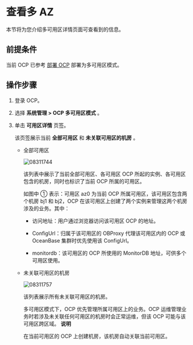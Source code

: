 查看多 AZ 
===========================

本节将为您介绍多可用区详情页面可查看到的信息。

前提条件 
-------------------------

当前 OCP 已参考 [部署 OCP](https://www.oceanbase.com/docs/oceanbase-database/oceanbase-database/V3.1.2/generate-a-configuration-file) 部署为多可用区模式。

操作步骤 
-------------------------

1. 登录 OCP。

   

2. 选择 **系统管理 \> OCP 多可用区模式** 。

   

3. 单击 **可用区详情** 页签。

   该页签展示当前 **全部可用区** 和 **未关联可用区的机房** 。
   * 全部可用区

     ![08311744](https://help-static-aliyun-doc.aliyuncs.com/assets/img/zh-CN/2541011361/p313891.png)

     该列表中展示了当前全部可用区、各可用区 OCP 所起的实例、各可用区包含的机房，同时也标识了当前 OCP 所属的可用区。

     如图中 ① 表示：可用区 az0 为当前 OCP 所属可用区，该可用区包含两个机房 bj1 和 bj2，OCP 在该可用区上创建了两个实例来管理这两个机房涉及的业务。其中：
     * 访问地址：用户通过浏览器访问该可用区 OCP 的地址。

       
     
     * ConfigUrl：归属于该可用区的 OBProxy 代理该可用区内的 OCP 或 OceanBase 集群时优先使用该 ConfigUrl。

       
     
     * monitordb：该可用区的 OCP 所使用的 MonitorDB 地址，可供多个可用区使用。

       
     

     
   
   * 未关联可用区的机房

     ![08311757](https://help-static-aliyun-doc.aliyuncs.com/assets/img/zh-CN/3541011361/p313899.png)

     该列表展示所有未关联可用区的机房。

     多可用区模式下，OCP 优先管理所属可用区上的业务。OCP 运维管理业务时若涉及未关联任何可用区的机房时会正常运维，但该 OCP 可能与该可用区跨区域。
     **说明**

     

     在当前可用区的 OCP 上创建机房，该机房自动关联当前可用区。
     
   

   




